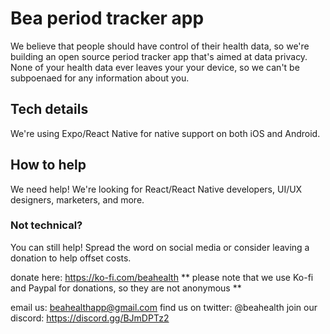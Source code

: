 # Bea period tracker app
We believe that people should have control of their health data, so we're building an open source period tracker app that's aimed at data privacy.
None of your health data ever leaves your your device, so we can't be subpoenaed for any information about you.

## Tech details
We're using Expo/React Native for native support on both iOS and Android.

## How to help
We need help! We're looking for React/React Native developers, UI/UX designers, marketers, and more.
### Not technical? 
You can still help! Spread the word on social media or consider leaving a donation to help offset costs.

donate here: https://ko-fi.com/beahealth
** please note that we use Ko-fi and Paypal for donations, so they are not anonymous ** 

email us: beahealthapp@gmail.com
find us on twitter: @beahealth
join our discord: https://discord.gg/BJmDPTz2